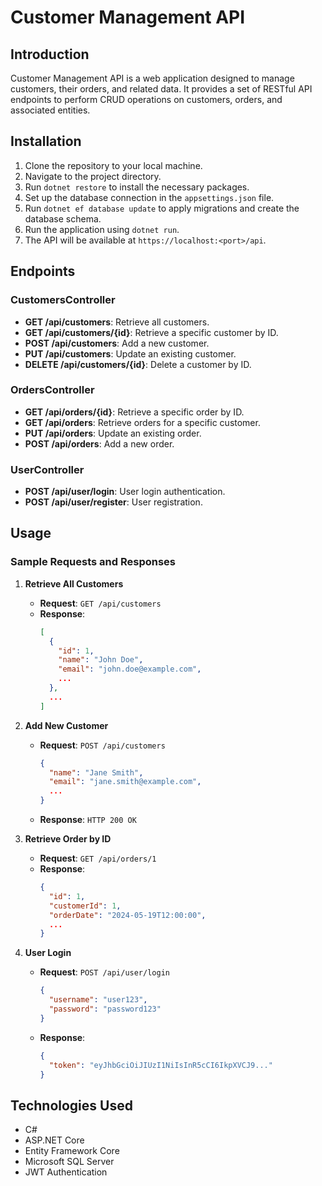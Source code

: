 # Customer Management API

## Introduction
Customer Management API is a web application designed to manage customers, their orders, and related data. It provides a set of RESTful API endpoints to perform CRUD operations on customers, orders, and associated entities.

## Installation
1. Clone the repository to your local machine.
2. Navigate to the project directory.
3. Run `dotnet restore` to install the necessary packages.
4. Set up the database connection in the `appsettings.json` file.
5. Run `dotnet ef database update` to apply migrations and create the database schema.
6. Run the application using `dotnet run`.
7. The API will be available at `https://localhost:<port>/api`.

## Endpoints
### CustomersController
- **GET /api/customers**: Retrieve all customers.
- **GET /api/customers/{id}**: Retrieve a specific customer by ID.
- **POST /api/customers**: Add a new customer.
- **PUT /api/customers**: Update an existing customer.
- **DELETE /api/customers/{id}**: Delete a customer by ID.

### OrdersController
- **GET /api/orders/{id}**: Retrieve a specific order by ID.
- **GET /api/orders**: Retrieve orders for a specific customer.
- **PUT /api/orders**: Update an existing order.
- **POST /api/orders**: Add a new order.

### UserController
- **POST /api/user/login**: User login authentication.
- **POST /api/user/register**: User registration.

## Usage
### Sample Requests and Responses
1. **Retrieve All Customers**
   - **Request**: `GET /api/customers`
   - **Response**: 
     ```json
     [
       {
         "id": 1,
         "name": "John Doe",
         "email": "john.doe@example.com",
         ...
       },
       ...
     ]
     ```

2. **Add New Customer**
   - **Request**: `POST /api/customers`
     ```json
     {
       "name": "Jane Smith",
       "email": "jane.smith@example.com",
       ...
     }
     ```
   - **Response**: `HTTP 200 OK`

3. **Retrieve Order by ID**
   - **Request**: `GET /api/orders/1`
   - **Response**:
     ```json
     {
       "id": 1,
       "customerId": 1,
       "orderDate": "2024-05-19T12:00:00",
       ...
     }
     ```

4. **User Login**
   - **Request**: `POST /api/user/login`
     ```json
     {
       "username": "user123",
       "password": "password123"
     }
     ```
   - **Response**: 
     ```json
     {
       "token": "eyJhbGciOiJIUzI1NiIsInR5cCI6IkpXVCJ9..."
     }
     ```

## Technologies Used
- C#
- ASP.NET Core
- Entity Framework Core
- Microsoft SQL Server
- JWT Authentication

